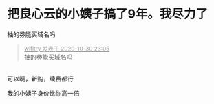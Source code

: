 # 把良心云的小姨子搞了9年。我尽力了


抽的劵能买域名吗

<div class="quote"><blockquote><font size="2"><a href="https://www.hostloc.com/forum.php?mod=redirect&amp;goto=findpost&amp;pid=9378669&amp;ptid=760377" target="_blank"><font color="#999999">wifitry 发表于 2020-10-30 23:05</font></a></font><br />
抽的劵能买域名吗</blockquote></div><br />
可以啊，新购，续费都行

我的小姨子身价比你高一倍<img src="static/image/smiley/default/cry.gif" smilieid="4" border="0" alt="" /><img src="static/image/smiley/default/cry.gif" smilieid="4" border="0" alt="" />
